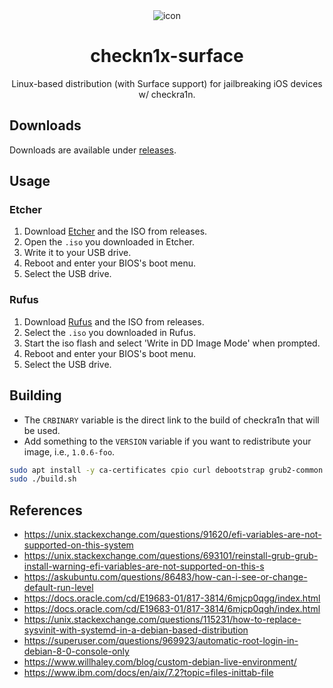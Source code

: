 <div align="center">
<picture>
<source media="(prefers-color-scheme: dark)" srcset="icon_light.png">
<img src="icon_dark.png" alt="icon">
</picture>

# checkn1x-surface

Linux-based distribution (with Surface support) for jailbreaking iOS devices w/ checkra1n.
</div>

## Downloads

Downloads are available under [releases](https://github.com/l1ghtmann/checkn1x-surface/releases).

## Usage
### Etcher
1. Download [Etcher](https://etcher.io) and the ISO from releases.
2. Open the ``.iso`` you downloaded in Etcher.
3. Write it to your USB drive.
4. Reboot and enter your BIOS's boot menu.
5. Select the USB drive.

### Rufus
1. Download [Rufus](https://rufus.ie/en/) and the ISO from releases.
2. Select the ``.iso`` you downloaded in Rufus.
3. Start the iso flash and select 'Write in DD Image Mode' when prompted.
4. Reboot and enter your BIOS's boot menu.
5. Select the USB drive.

## Building

* The ``CRBINARY`` variable is the direct link to the build of checkra1n that will be used.
* Add something to the ``VERSION`` variable if you want to redistribute your image, i.e., ``1.0.6-foo``.

```sh
sudo apt install -y ca-certificates cpio curl debootstrap grub2-common grub-efi-amd64-bin grub-pc-bin gzip mtools tar xorriso xz-utils
sudo ./build.sh
```

## References
- https://unix.stackexchange.com/questions/91620/efi-variables-are-not-supported-on-this-system
- https://unix.stackexchange.com/questions/693101/reinstall-grub-grub-install-warning-efi-variables-are-not-supported-on-this-s
- https://askubuntu.com/questions/86483/how-can-i-see-or-change-default-run-level
- https://docs.oracle.com/cd/E19683-01/817-3814/6mjcp0qgg/index.html
- https://docs.oracle.com/cd/E19683-01/817-3814/6mjcp0qgh/index.html
- https://unix.stackexchange.com/questions/115231/how-to-replace-sysvinit-with-systemd-in-a-debian-based-distribution
- https://superuser.com/questions/969923/automatic-root-login-in-debian-8-0-console-only
- https://www.willhaley.com/blog/custom-debian-live-environment/
- https://www.ibm.com/docs/en/aix/7.2?topic=files-inittab-file
